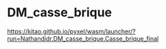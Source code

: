 # DM_casse_brique
https://kitao.github.io/pyxel/wasm/launcher/?run=Nathandidr.DM_casse_brique.Casse_brique_final
